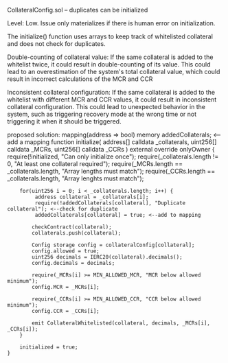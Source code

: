 CollateralConfig.sol – duplicates can be initialized

Level: Low. Issue only materializes if there is human error on initialization. 

The initialize() function uses arrays to keep track of whitelisted collateral and does not check for duplicates.

Double-counting of collateral value: If the same collateral is added to the whitelist twice, it could result in double-counting of its value. This could lead to an overestimation of the system's total collateral value, which could result in incorrect calculations of the MCR and CCR

Inconsistent collateral configuration: If the same collateral is added to the whitelist with different MCR and CCR values, it could result in inconsistent collateral configuration. This could lead to unexpected behavior in the system, such as triggering recovery mode at the wrong time or not triggering it when it should be triggered.


proposed solution:
mapping(address => bool) memory addedCollaterals; <-- add a mapping
function initialize(
        address[] calldata _collaterals,
        uint256[] calldata _MCRs,
        uint256[] calldata _CCRs
    ) external override onlyOwner {
        require(!initialized, "Can only initialize once");
        require(_collaterals.length != 0, "At least one collateral required");
        require(_MCRs.length == _collaterals.length, "Array lengths must match");
        require(_CCRs.length == _collaterals.length, "Array lenghts must match");
        
        for(uint256 i = 0; i < _collaterals.length; i++) {
             address collateral = _collaterals[i];
             require(!addedCollaterals[collateral], "Duplicate collateral"); <--check for duplicate
             addedCollaterals[collateral] = true; <--add to mapping

            checkContract(collateral);
            collaterals.push(collateral);

            Config storage config = collateralConfig[collateral];
            config.allowed = true;
            uint256 decimals = IERC20(collateral).decimals();
            config.decimals = decimals;

            require(_MCRs[i] >= MIN_ALLOWED_MCR, "MCR below allowed minimum");
            config.MCR = _MCRs[i];

            require(_CCRs[i] >= MIN_ALLOWED_CCR, "CCR below allowed minimum");
            config.CCR = _CCRs[i];

            emit CollateralWhitelisted(collateral, decimals, _MCRs[i], _CCRs[i]);
        }

        initialized = true;
    }

